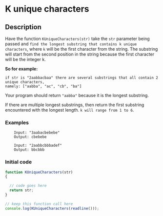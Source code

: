 # K unique characters

## Description
Have the function `KUniqueCharacters(str)` take the `str` parameter being passed and `find the longest substring that contains k unique characters`, where `k` will be the first character from the string. 
The substring will start from the second position in the string because the first character will be the integer k. 

**So for example:**
```
if str is "2aabbacbaa" there are several substrings that all contain 2 unique characters, 
namely: ["aabba", "ac", "cb", "ba"] 
```
Your program should return `"aabba"` because it is the longest substring.

If there are multiple longest substrings, then return the first substring encountered with the longest length. `k will range from 1 to 6`.

### Examples
```
    Input: "3aabacbebebe"
    Output: cbebebe
    
    Input: "2aabbcbbbadef"
    Output: bbcbbb
```

### Initial code
```javascript
function KUniqueCharacters(str) 
{ 
 
  // code goes here  
  return str;
}
   
// keep this function call here 
console.log(KUniqueCharacters(readline()));
```